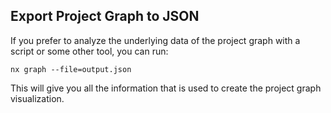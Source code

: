 ## Export Project Graph to JSON

If you prefer to analyze the underlying data of the project graph with a script or some other tool, you can run:

```shell
nx graph --file=output.json
```

This will give you all the information that is used to create the project graph visualization.
